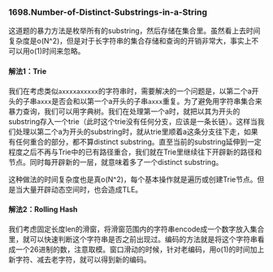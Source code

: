 ### 1698.Number-of-Distinct-Substrings-in-a-String

这道题的暴力方法是枚举所有的substring，然后存储在集合里。虽然看上去时间复杂度是o(N^2)，但是对于长字符串的集合存储和查询的开销非常大，事实上不可以用o(1)时间来忽略。

#### 解法1：Trie
我们在考虑类似```axxxxaxxxxx```的字符串时，需要解决的一个问题是，以第二个a开头的子串```axxx```是否会和以第一个a开头的子串```axxx```重复。为了避免用字符串集合来暴力查询，我们可以用字典树。我们在处理第一个a时，就把以其为开头的substring存入一个trie（此时这个trie没有任何分支，应该是一条长链）。这样当我们处理以第二个a为开头的substring时，就从trie里顺着a这条分支往下走，如果有任何重合的部分，都不算distinct substring。直至当前的substring延伸到一定程度之后不再与Trie中的已有路径重合，我们就在Trie里继续往下开辟新的路径和节点。同时每开辟新的一层，就意味着多了一个distinct substring。

这种做法的时间复杂度也是真o(N^2)，每个基本操作就是遍历或创建Trie节点。但是当大量开辟动态空间时，也会造成TLE。

#### 解法2：Rolling Hash
我们考虑固定长度len的滑窗，将滑窗范围内的字符串encode成一个数字放入集合里，就可以快速判断这个字符串是否之前出现过。编码的方法就是将这个字符串看成一个26进制的数，注意取模。窗口滑动的时候，针对老编码，用o(1)的时间加上新字符、减去老字符，就可以得到新的编码。
